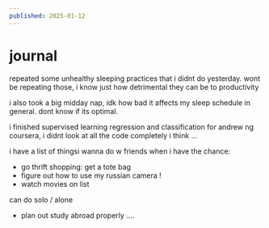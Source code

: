 ```yaml
---
published: 2025-01-12
---
```

# journal

repeated some unhealthy sleeping practices that i didnt do yesterday. wont be repeating those, i know just how detrimental they can be to productivity

i also took a big midday nap, idk how bad it affects my sleep schedule in general. dont know if its optimal. 

i finished supervised learning regression and classification for andrew ng coursera, i didnt look at all the code completely i think ...

i have a list of thingsi wanna do w friends when i have the chance:
- go thrift shopping: get a tote bag
- figure out how to use my russian camera !
- watch movies on list

can do solo / alone
- plan out study abroad properly ....